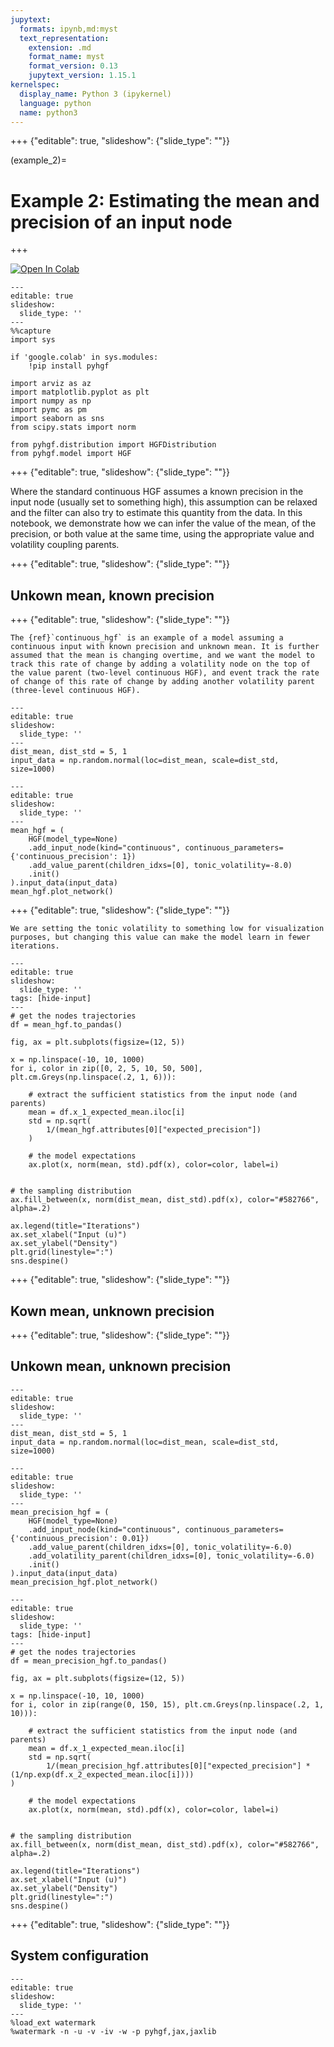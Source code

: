 ```yaml
---
jupytext:
  formats: ipynb,md:myst
  text_representation:
    extension: .md
    format_name: myst
    format_version: 0.13
    jupytext_version: 1.15.1
kernelspec:
  display_name: Python 3 (ipykernel)
  language: python
  name: python3
---
```


+++ {"editable": true, "slideshow": {"slide_type": ""}}

(example_2)=
# Example 2: Estimating the mean and precision of an input node

+++

[![Open In Colab](https://colab.research.google.com/assets/colab-badge.svg)](https://colab.research.google.com/github/ilabcode/pyhgf/blob/master/docs/source/notebooks/Example_2_Input_node_volatility_coupling.ipynb)

```{code-cell} ipython3
---
editable: true
slideshow:
  slide_type: ''
---
%%capture
import sys

if 'google.colab' in sys.modules:
    !pip install pyhgf

import arviz as az
import matplotlib.pyplot as plt
import numpy as np
import pymc as pm
import seaborn as sns
from scipy.stats import norm

from pyhgf.distribution import HGFDistribution
from pyhgf.model import HGF
```

+++ {"editable": true, "slideshow": {"slide_type": ""}}

Where the standard continuous HGF assumes a known precision in the input node (usually set to something high), this assumption can be relaxed and the filter can also try to estimate this quantity from the data. In this notebook, we demonstrate how we can infer the value of the mean, of the precision, or both value at the same time, using the appropriate value and volatility coupling parents.

+++ {"editable": true, "slideshow": {"slide_type": ""}}

## Unkown mean, known precision

+++ {"editable": true, "slideshow": {"slide_type": ""}}

```{hint}
The {ref}`continuous_hgf` is an example of a model assuming a continuous input with known precision and unknown mean. It is further assumed that the mean is changing overtime, and we want the model to track this rate of change by adding a volatility node on the top of the value parent (two-level continuous HGF), and event track the rate of change of this rate of change by adding another volatility parent (three-level continuous HGF).
```

```{code-cell} ipython3
---
editable: true
slideshow:
  slide_type: ''
---
dist_mean, dist_std = 5, 1
input_data = np.random.normal(loc=dist_mean, scale=dist_std, size=1000)
```

```{code-cell} ipython3
---
editable: true
slideshow:
  slide_type: ''
---
mean_hgf = (
    HGF(model_type=None)
    .add_input_node(kind="continuous", continuous_parameters={'continuous_precision': 1})
    .add_value_parent(children_idxs=[0], tonic_volatility=-8.0)
    .init()
).input_data(input_data)
mean_hgf.plot_network()
```

+++ {"editable": true, "slideshow": {"slide_type": ""}}

```{note}
We are setting the tonic volatility to something low for visualization purposes, but changing this value can make the model learn in fewer iterations.
```

```{code-cell} ipython3
---
editable: true
slideshow:
  slide_type: ''
tags: [hide-input]
---
# get the nodes trajectories
df = mean_hgf.to_pandas()

fig, ax = plt.subplots(figsize=(12, 5))

x = np.linspace(-10, 10, 1000)
for i, color in zip([0, 2, 5, 10, 50, 500], plt.cm.Greys(np.linspace(.2, 1, 6))):

    # extract the sufficient statistics from the input node (and parents)
    mean = df.x_1_expected_mean.iloc[i]
    std = np.sqrt(
        1/(mean_hgf.attributes[0]["expected_precision"])
    )

    # the model expectations
    ax.plot(x, norm(mean, std).pdf(x), color=color, label=i)


# the sampling distribution
ax.fill_between(x, norm(dist_mean, dist_std).pdf(x), color="#582766", alpha=.2)

ax.legend(title="Iterations")
ax.set_xlabel("Input (u)")
ax.set_ylabel("Density")
plt.grid(linestyle=":")
sns.despine()
```

+++ {"editable": true, "slideshow": {"slide_type": ""}}

## Kown mean, unknown precision

+++ {"editable": true, "slideshow": {"slide_type": ""}}

## Unkown mean, unknown precision

```{code-cell} ipython3
---
editable: true
slideshow:
  slide_type: ''
---
dist_mean, dist_std = 5, 1
input_data = np.random.normal(loc=dist_mean, scale=dist_std, size=1000)
```

```{code-cell} ipython3
---
editable: true
slideshow:
  slide_type: ''
---
mean_precision_hgf = (
    HGF(model_type=None)
    .add_input_node(kind="continuous", continuous_parameters={'continuous_precision': 0.01})
    .add_value_parent(children_idxs=[0], tonic_volatility=-6.0)
    .add_volatility_parent(children_idxs=[0], tonic_volatility=-6.0)
    .init()
).input_data(input_data)
mean_precision_hgf.plot_network()
```

```{code-cell} ipython3
---
editable: true
slideshow:
  slide_type: ''
tags: [hide-input]
---
# get the nodes trajectories
df = mean_precision_hgf.to_pandas()

fig, ax = plt.subplots(figsize=(12, 5))

x = np.linspace(-10, 10, 1000)
for i, color in zip(range(0, 150, 15), plt.cm.Greys(np.linspace(.2, 1, 10))):

    # extract the sufficient statistics from the input node (and parents)
    mean = df.x_1_expected_mean.iloc[i]
    std = np.sqrt(
        1/(mean_precision_hgf.attributes[0]["expected_precision"] * (1/np.exp(df.x_2_expected_mean.iloc[i])))
)

    # the model expectations
    ax.plot(x, norm(mean, std).pdf(x), color=color, label=i)


# the sampling distribution
ax.fill_between(x, norm(dist_mean, dist_std).pdf(x), color="#582766", alpha=.2)

ax.legend(title="Iterations")
ax.set_xlabel("Input (u)")
ax.set_ylabel("Density")
plt.grid(linestyle=":")
sns.despine()
```

+++ {"editable": true, "slideshow": {"slide_type": ""}}

## System configuration

```{code-cell} ipython3
---
editable: true
slideshow:
  slide_type: ''
---
%load_ext watermark
%watermark -n -u -v -iv -w -p pyhgf,jax,jaxlib
```

```{code-cell} ipython3

```
